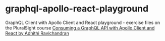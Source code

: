 # graphql-apollo-react-playground
GraphQL Client with Apollo Client and React playground - exercise files on the PluralSight course [Consuming a GraphQL API with Apollo Client and React by Adhithi Ravichandran](https://app.pluralsight.com/library/courses/consuming-graphql-api-with-apollo-client-react/)
